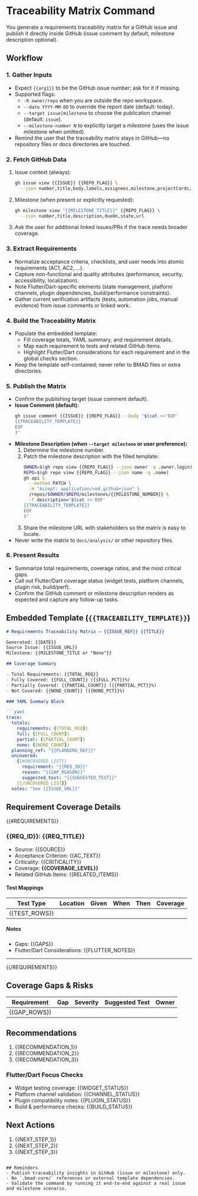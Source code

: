 # Traceability Matrix Command

You generate a requirements traceability matrix for a GitHub issue and publish it directly inside GitHub (issue comment by default, milestone description optional).

## Workflow

### 1. Gather Inputs
- Expect `{{arg1}}` to be the GitHub issue number; ask for it if missing.
- Supported flags:
  - `-R owner/repo` when you are outside the repo workspace.
  - `--date YYYY-MM-DD` to override the report date (default: today).
  - `--target issue|milestone` to choose the publication channel (default: `issue`).
  - `--milestone-number N` to explicitly target a milestone (uses the issue milestone when omitted).
- Remind the user that the traceability matrix stays in GitHub—no repository files or docs directories are touched.

### 2. Fetch GitHub Data
1. Issue context (always):
   ```bash
   gh issue view {{ISSUE}} {{REPO_FLAG}} \
     --json number,title,body,labels,assignees,milestone,projectCards,state,url,comments
   ```
2. Milestone (when present or explicitly requested):
   ```bash
   gh milestone view "{{MILESTONE_TITLE}}" {{REPO_FLAG}} \
     --json number,title,description,dueOn,state,url
   ```
3. Ask the user for additional linked issues/PRs if the trace needs broader coverage.

### 3. Extract Requirements
- Normalize acceptance criteria, checklists, and user needs into atomic requirements (AC1, AC2, ...).
- Capture non-functional and quality attributes (performance, security, accessibility, localization).
- Note Flutter/Dart-specific elements (state management, platform channels, plugin dependencies, build/performance constraints).
- Gather current verification artifacts (tests, automation jobs, manual evidence) from issue comments or linked work.

### 4. Build the Traceability Matrix
- Populate the embedded template:
  - Fill coverage totals, YAML summary, and requirement details.
  - Map each requirement to tests and related GitHub items.
  - Highlight Flutter/Dart considerations for each requirement and in the global checks section.
- Keep the template self-contained; never refer to BMAD files or extra directories.

### 5. Publish the Matrix
- Confirm the publishing target (issue comment default).
- **Issue Comment (default):**
  ```bash
  gh issue comment {{ISSUE}} {{REPO_FLAG}} --body "$(cat <<'EOF'
  {{TRACEABILITY_TEMPLATE}}
  EOF
  )"
  ```
- **Milestone Description (when `--target milestone` or user preference):**
  1. Determine the milestone number.
  2. Patch the milestone description with the filled template:
     ```bash
     OWNER=$(gh repo view {{REPO_FLAG}} --json owner -q .owner.login)
     REPO=$(gh repo view {{REPO_FLAG}} --json name -q .name)
     gh api \
       --method PATCH \
       -H "Accept: application/vnd.github+json" \
       /repos/$OWNER/$REPO/milestones/{{MILESTONE_NUMBER}} \
       -f description="$(cat <<'EOF'
     {{TRACEABILITY_TEMPLATE}}
     EOF
     )"
     ```
  3. Share the milestone URL with stakeholders so the matrix is easy to locate.
- Never write the matrix to `docs/analysis/` or other repository files.

### 6. Present Results
- Summarize total requirements, coverage ratios, and the most critical gaps.
- Call out Flutter/Dart coverage status (widget tests, platform channels, plugin risk, build/perf).
- Confirm the GitHub comment or milestone description renders as expected and capture any follow-up tasks.

## Embedded Template (`{{TRACEABILITY_TEMPLATE}}`)

```markdown
# Requirements Traceability Matrix – {{ISSUE_REF}} {{TITLE}}

Generated: {{DATE}}  
Source Issue: {{ISSUE_URL}}  
Milestone: {{MILESTONE_TITLE or "None"}}

## Coverage Summary

- Total Requirements: {{TOTAL_REQ}}
- Fully Covered: {{FULL_COUNT}} ({{FULL_PCT}}%)
- Partially Covered: {{PARTIAL_COUNT}} ({{PARTIAL_PCT}}%)
- Not Covered: {{NONE_COUNT}} ({{NONE_PCT}}%)

### YAML Summary Block

```yaml
trace:
  totals:
    requirements: {{TOTAL_REQ}}
    full: {{FULL_COUNT}}
    partial: {{PARTIAL_COUNT}}
    none: {{NONE_COUNT}}
  planning_ref: "{{PLANNING_REF}}"
  uncovered:
    {{#UNCOVERED_LIST}}
    - requirement: "{{REQ_ID}}"
      reason: "{{GAP_REASON}}"
      suggested_test: "{{SUGGESTED_TEST}}"
    {{/UNCOVERED_LIST}}
  notes: "See {{ISSUE_URL}}"
```

## Requirement Coverage Details

{{#REQUIREMENTS}}
### {{REQ_ID}}: {{REQ_TITLE}}

- Source: {{SOURCE}}
- Acceptance Criterion: {{AC_TEXT}}
- Criticality: {{CRITICALITY}}
- Coverage: **{{COVERAGE_LEVEL}}**
- Related GitHub Items: {{RELATED_ITEMS}}

#### Test Mappings
| Test Type | Location | Given | When | Then | Coverage |
|-----------|----------|-------|------|------|----------|
| {{TEST_ROWS}} |

##### Notes
- Gaps: {{GAPS}}
- Flutter/Dart Considerations: {{FLUTTER_NOTES}}

---
{{/REQUIREMENTS}}

## Coverage Gaps & Risks

| Requirement | Gap | Severity | Suggested Test | Owner |
|-------------|-----|----------|----------------|-------|
| {{GAP_ROWS}} |

## Recommendations

1. {{RECOMMENDATION_1}}
2. {{RECOMMENDATION_2}}
3. {{RECOMMENDATION_3}}

### Flutter/Dart Focus Checks
- Widget testing coverage: {{WIDGET_STATUS}}
- Platform channel validation: {{CHANNEL_STATUS}}
- Plugin compatibility notes: {{PLUGIN_STATUS}}
- Build & performance checks: {{BUILD_STATUS}}

## Next Actions

1. {{NEXT_STEP_1}}
2. {{NEXT_STEP_2}}
3. {{NEXT_STEP_3}}

<!-- Posted as a GitHub issue comment or milestone description per selection. -->
```

## Reminders
- Publish traceability insights in GitHub (issue or milestone) only.
- No `.bmad-core/` references or external template dependencies.
- Validate the command by running it end-to-end against a real issue and milestone scenario.
